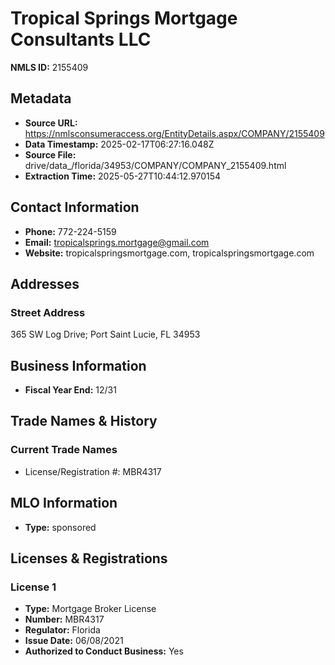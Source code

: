 # Tropical Springs Mortgage Consultants LLC

**NMLS ID:** 2155409

## Metadata
- **Source URL:** https://nmlsconsumeraccess.org/EntityDetails.aspx/COMPANY/2155409
- **Data Timestamp:** 2025-02-17T06:27:16.048Z
- **Source File:** drive/data_/florida/34953/COMPANY/COMPANY_2155409.html
- **Extraction Time:** 2025-05-27T10:44:12.970154

## Contact Information
- **Phone:** 772-224-5159
- **Email:** tropicalsprings.mortgage@gmail.com
- **Website:** tropicalspringsmortgage.com, tropicalspringsmortgage.com

## Addresses
### Street Address
365 SW Log Drive; Port Saint Lucie, FL 34953

## Business Information
- **Fiscal Year End:** 12/31

## Trade Names & History
### Current Trade Names
- License/Registration #: MBR4317

## MLO Information
- **Type:** sponsored

## Licenses & Registrations

### License 1
- **Type:** Mortgage Broker License
- **Number:** MBR4317
- **Regulator:** Florida
- **Issue Date:** 06/08/2021
- **Authorized to Conduct Business:** Yes
